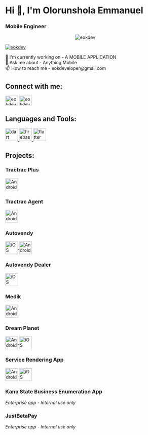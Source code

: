 # Hi 👋, I'm Olorunshola Emmanuel
### Mobile Engineer

<p align="center"> <img src="https://raw.githubusercontent.com/TheDudeThatCode/TheDudeThatCode/master/Assets/Developer.gif" alt="eokdev" /> </p>

<p align="left"> <a href="https://twitter.com/eokdev" target="blank"><img src="https://img.shields.io/twitter/follow/eokdev?logo=twitter&style=for-the-badge" alt="eokdev" /></a> </p>

<p align="left">
  🔭 I'm currently working on - A MOBILE APPLICATION
  <br>
  💬 Ask me about - Anything Mobile
  <br>
  📫 How to reach me - eokdeveloper@gmail.com
</p>

## Connect with me:
<p align="left">
  <a href="https://twitter.com/eokdev" target="blank"><img align="center" src="https://raw.githubusercontent.com/rahuldkjain/github-profile-readme-generator/master/src/images/icons/Social/twitter.svg" alt="eokdev" height="30" width="40" /></a>
  <a href="https://instagram.com/eokdev" target="blank"><img align="center" src="https://raw.githubusercontent.com/rahuldkjain/github-profile-readme-generator/master/src/images/icons/Social/instagram.svg" alt="eokdev" height="30" width="40" /></a>
</p>

## Languages and Tools:
<p align="left">
  <a href="https://dart.dev" target="_blank" rel="noreferrer"> <img src="https://www.vectorlogo.zone/logos/dartlang/dartlang-icon.svg" alt="dart" width="40" height="40"/> </a>
  <a href="https://firebase.google.com/" target="_blank" rel="noreferrer"> <img src="https://www.vectorlogo.zone/logos/firebase/firebase-icon.svg" alt="firebase" width="40" height="40"/> </a>
  <a href="https://flutter.dev" target="_blank" rel="noreferrer"> <img src="https://www.vectorlogo.zone/logos/flutterio/flutterio-icon.svg" alt="flutter" width="40" height="40"/> </a>
</p>

## Projects:

### Tractrac Plus
<p align="left">
  <a href="https://play.google.com/store/apps/details?id=com.tractrac.plus&pcampaignid=web_share" target="blank">
    <img align="center" src="https://www.svgrepo.com/show/223032/playstore.svg" alt="Android App" height="40" width="40" />
  </a>
</p>

### Tractrac Agent
<p align="left">
  <a href="https://play.google.com/store/apps/details?id=com.tractrac.agent&pcampaignid=web_share" target="blank">
    <img align="center" src="https://www.svgrepo.com/show/223032/playstore.svg" alt="Android App" height="40" width="40" />
  </a>
</p>

### Autovendy
<p align="left">
  <a href="https://apps.apple.com/ng/app/autovendy-buy-sell-used-car/id6503488504" target="blank">
    <img align="center" src="https://www.svgrepo.com/show/353415/apple-app-store.svg" alt="iOS App" height="40" width="40" />
  </a>
  <a href="https://play.google.com/store/apps/details?id=com.autovendy.app" target="blank">
    <img align="center" src="https://www.svgrepo.com/show/223032/playstore.svg" alt="Android App" height="40" width="40" />
  </a>
</p>

### Autovendy Dealer
<p align="left">
  <a href="https://apps.apple.com/ng/app/autovendy-dealer-sell-cars/id6503721466" target="blank">
    <img align="center" src="https://www.svgrepo.com/show/353415/apple-app-store.svg" alt="iOS App" height="40" width="40" />
  </a>
</p>

### Medik
<p align="left">
  <a href="https://play.google.com/store/apps/details?id=com.medik.apppublic" target="blank">
    <img align="center" src="https://www.svgrepo.com/show/223032/playstore.svg" alt="Android App" height="40" width="40" />
  </a>
</p>

### Dream Planet
<p align="left">
  <a href="https://play.google.com/store/apps/details?id=com.dreamplanet.app" target="blank">
    <img align="center" src="https://www.svgrepo.com/show/223032/playstore.svg" alt="Android App" height="40" width="40" />
  </a>
  <a href="https://apps.apple.com/app/dream-planet-for-creators/id6738397299" target="blank">
    <img align="center" src="https://www.svgrepo.com/show/353415/apple-app-store.svg" alt="iOS App" height="40" width="40" />
  </a>
</p>

### Service Rendering App
<p align="left">
  <a href="https://play.google.com/store/apps/details?id=com.service.rendering&pcampaignid=web_share" target="blank">
    <img align="center" src="https://www.svgrepo.com/show/223032/playstore.svg" alt="Android App" height="40" width="40" />
  </a>
  <a href="https://apps.apple.com/us/app/service-rendering/id6741517290" target="blank">
    <img align="center" src="https://www.svgrepo.com/show/353415/apple-app-store.svg" alt="iOS App" height="40" width="40" />
  </a>
</p>

### Kano State Business Enumeration App
<p align="left">
  <em>Enterprise app - Internal use only</em>
</p>

### JustBetaPay
<p align="left">
  <em>Enterprise app - Internal use only</em>
</p>
